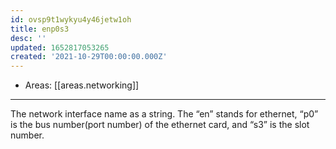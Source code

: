 ```yaml
---
id: ovsp9t1wykyu4y46jetw1oh
title: enp0s3
desc: ''
updated: 1652817053265
created: '2021-10-29T00:00:00.000Z'
---
```


- Areas: [[areas.networking]]

---

The network interface name as a string. The “en” stands for ethernet, “p0” is the bus number(port number) of the ethernet card, and “s3” is the slot number.
